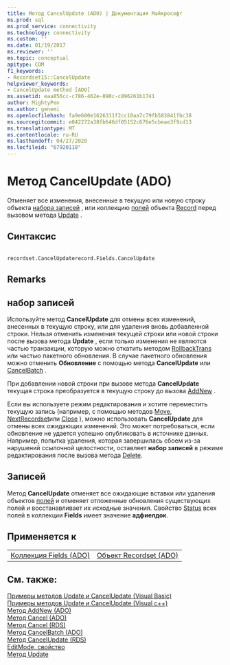 ```yaml
---
title: Метод CancelUpdate (ADO) | Документация Майкрософт
ms.prod: sql
ms.prod_service: connectivity
ms.technology: connectivity
ms.custom: ''
ms.date: 01/19/2017
ms.reviewer: ''
ms.topic: conceptual
apitype: COM
f1_keywords:
- Recordset15::CancelUpdate
helpviewer_keywords:
- CancelUpdate method [ADO]
ms.assetid: eaa856cc-c786-462e-890c-c896261b1741
author: MightyPen
ms.author: genemi
ms.openlocfilehash: fa9e680e1626311f2cc10aa7c79fb583841fbc38
ms.sourcegitcommit: e042272a38fb646df05152c676e5cbeae3f9cd13
ms.translationtype: MT
ms.contentlocale: ru-RU
ms.lasthandoff: 04/27/2020
ms.locfileid: "67920118"
---
```

# <a name="cancelupdate-method-ado"></a>Метод CancelUpdate (ADO)
Отменяет все изменения, внесенные в текущую или новую строку объекта [набора записей](../../../ado/reference/ado-api/recordset-object-ado.md) , или коллекцию [полей](../../../ado/reference/ado-api/fields-collection-ado.md) объекта [Record](../../../ado/reference/ado-api/record-object-ado.md) перед вызовом метода [Update](../../../ado/reference/ado-api/update-method.md) .  
  
## <a name="syntax"></a>Синтаксис  
  
```  
  
recordset.CancelUpdaterecord.Fields.CancelUpdate  
```  
  
## <a name="remarks"></a>Remarks  
  
## <a name="recordset"></a>набор записей  
 Используйте метод **CancelUpdate** для отмены всех изменений, внесенных в текущую строку, или для удаления вновь добавленной строки. Нельзя отменить изменения текущей строки или новой строки после вызова метода **Update** , если только изменения не являются частью транзакции, которую можно откатить методом [RollbackTrans](../../../ado/reference/ado-api/begintrans-committrans-and-rollbacktrans-methods-ado.md) или частью пакетного обновления. В случае пакетного обновления можно отменить **Обновление** с помощью метода **CancelUpdate** или [CancelBatch](../../../ado/reference/ado-api/cancelbatch-method-ado.md) .  
  
 При добавлении новой строки при вызове метода **CancelUpdate** текущая строка преобразуется в текущую строку до вызова [AddNew](../../../ado/reference/ado-api/addnew-method-ado.md) .  
  
 Если вы используете режим редактирования и хотите переместить текущую запись (например, с помощью методов [Move](../../../ado/reference/ado-api/move-method-ado.md), [NextRecordset](../../../ado/reference/ado-api/nextrecordset-method-ado.md)или [Close](../../../ado/reference/ado-api/close-method-ado.md) ), можно использовать **CancelUpdate** для отмены всех ожидающих изменений. Это может потребоваться, если обновление не удается успешно опубликовать в источнике данных. Например, попытка удаления, которая завершилась сбоем из-за нарушений ссылочной целостности, оставляет **набор записей** в режиме редактирования после вызова метода [Delete](../../../ado/reference/ado-api/delete-method-ado-recordset.md).  
  
## <a name="record"></a>Записей  
 Метод **CancelUpdate** отменяет все ожидающие вставки или удаления объектов [полей](../../../ado/reference/ado-api/field-object.md) и отменяет отложенные обновления существующих полей и восстанавливает их исходные значения. Свойство [Status](../../../ado/reference/ado-api/status-property-ado-recordset.md) всех полей в коллекции **Fields** имеет значение **адфиелдок**.  
  
## <a name="applies-to"></a>Применяется к  
  
|||  
|-|-|  
|[Коллекция Fields (ADO)](../../../ado/reference/ado-api/fields-collection-ado.md)|[Объект Recordset (ADO)](../../../ado/reference/ado-api/recordset-object-ado.md)|  
  
## <a name="see-also"></a>См. также:  
 [Примеры методов Update и CancelUpdate (Visual Basic)](../../../ado/reference/ado-api/update-and-cancelupdate-methods-example-vb.md)   
 [Примеры методов Update и CancelUpdate (Visual c++)](../../../ado/reference/ado-api/update-and-cancelupdate-methods-example-vc.md)   
 [Метод AddNew (ADO)](../../../ado/reference/ado-api/addnew-method-ado.md)   
 [Метод Cancel (ADO)](../../../ado/reference/ado-api/cancel-method-ado.md)   
 [Метод Cancel (RDS)](../../../ado/reference/rds-api/cancel-method-rds.md)   
 [Метод CancelBatch (ADO)](../../../ado/reference/ado-api/cancelbatch-method-ado.md)   
 [Метод CancelUpdate (RDS)](../../../ado/reference/rds-api/cancelupdate-method-rds.md)   
 [EditMode, свойство](../../../ado/reference/ado-api/editmode-property.md)   
 [Метод Update](../../../ado/reference/ado-api/update-method.md)
